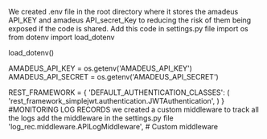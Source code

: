 We created .env file in the root directory where it stores the amadeus API_KEY and amadeus API_secret_Key to reducing the risk of them being exposed if the code is shared.
Add this code in settings.py file
import os
from dotenv import load_dotenv
 
load_dotenv()
 
AMADEUS_API_KEY = os.getenv('AMADEUS_API_KEY')
AMADEUS_API_SECRET = os.getenv('AMADEUS_API_SECRET')

REST_FRAMEWORK = {
    'DEFAULT_AUTHENTICATION_CLASSES': (
        'rest_framework_simplejwt.authentication.JWTAuthentication',
    )
}
#MONITORING LOG RECORDS
 we created a custom middleware to track all the logs add the middleware in the settings.py file
'log_rec.middleware.APILogMiddleware',  # Custom middleware
    
